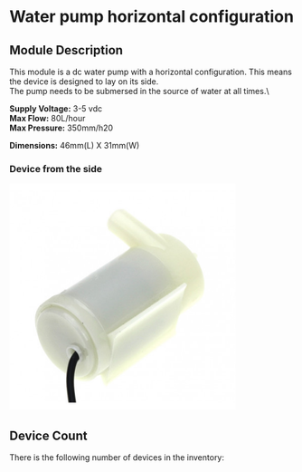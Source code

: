 # Water pump horizontal configuration

## Module Description 
This module is a dc water pump with a horizontal configuration. This means the device is designed to lay on its side.\
The pump needs to be submersed in the source of water at all times.\

**Supply Voltage:** 3-5 vdc\
**Max Flow:** 80L/hour\
**Max Pressure:** 350mm/h20

**Dimensions:** 46mm(L) X 31mm(W)

### Device from the side
<img src="../Pictures/horizontal-pump.png" alt="Picture of horizontal pump module laying on its side" title="Horizontal pump" style="max-width: 400px">

## Device Count
There is the following number of devices in the inventory: <Number of devices in storage>
